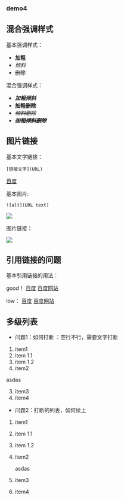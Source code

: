 ### demo4


## 混合强调样式

基本强调样式：

- **加粗**
- *倾斜*
- ~~删除~~

混合强调样式：

- ***加粗倾斜***
- **~~加粗删除~~**
- *~~倾斜删除~~*
- ***~~加粗倾斜删除~~***

## 图片链接

基本文字链接：

    [链接文字](URL)
    
  [百度](http://www.baidu.com)
  
 基本图片:
 
	![alt](URL text)
	
![](https://www.baidu.com/img/bd_logo1.png)

图片链接：

[![][baidu_logo]][baidu]

## 引用链接的问题

基本引用链接的用法：

good！
[百度][baidu]
[百度网站][baidu]

low：
[百度]
[百度网站]


## 多级列表

- 问题1：如何打断 ：空行不行，需要文字打断

1. item1
  1. item 1.1
  2. item 1.2
2. item2

asdas

3. item3
4. item4

- 问题2：打断的列表，如何续上

1. item1
  1. item 1.1
  2. item 1.2
2. item2

	asdas

3. item3
4. item4

<!-- 以下是本文中的链接 -->

[baidu]:http://www.baidu.com
[baidu_logo]:https://www.baidu.com/img/bd_logo1.png
[百度]:http://www.baidu.com
[百度网站]:http://www.baidu.com

